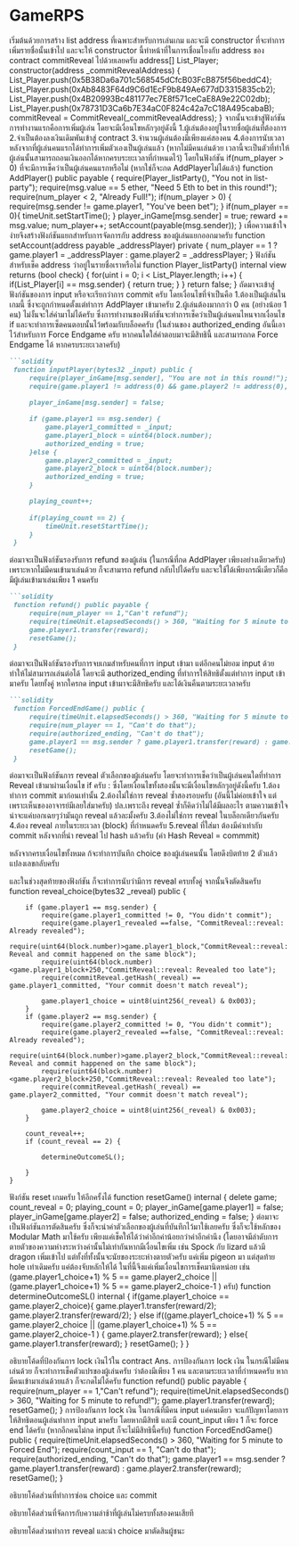 # GameRPS

เริ่มต้นด้วยการสร้าง list address ที่เฉพาะสำหรับการเล่นเกม และจะมี constructor ที่จะทำการเพิ่มรายชื่อนั้นเข้าไป และจะให้ constructor นี้ทำหน้าที่ในการเชื่อมโยงกับ address ของ contract commitReveal ไปด้วยเลยครับ
    address[] List_Player; 
    constructor(address _commitRevealAddress) {
        List_Player.push(0x5B38Da6a701c568545dCfcB03FcB875f56beddC4);
        List_Player.push(0xAb8483F64d9C6d1EcF9b849Ae677dD3315835cb2);
        List_Player.push(0x4B20993Bc481177ec7E8f571ceCaE8A9e22C02db);
        List_Player.push(0x78731D3Ca6b7E34aC0F824c42a7cC18A495cabaB);
        commitReveal = CommitReveal(_commitRevealAddress);
    }
จากนั้นจะเข้าสู่ฟังก์ชันการทำงานแรกคือการเพิ่มผู้เล่น โดยจะมีเงื่อนไขหลักๆอยู่ดังนี้
  1.ผู้เล่นต้องอยู่ในรายชื่อผู้เล่นที่ต้องการ
  2.จำเป็นต้องลงเงินเดิมพันเข้าสู่ contract
  3.จำนวนผู้เล่นต้องมีเพียงแค่สองคน
  4.ต้องการนับเวลาหลังจากที่ผู้เล่นคนแรกได้ทำการเพิ่มตัวเองเป็นผู้เล่นแล้ว (หากไม่มีคนเล่นด้วย เวลานี้จะเป็นตัวที่ทำให้ผู้เล่นนั้นสามารถถอนเงินออกได้หากครบระยะเวลาที่กำหนดไว้)
  โดยในฟังก์ชัน if(num_player > 0) ที่จะมีการเช็คว่าเป็นผู้เล่นคนแรกหรือไม่ (หากใช่ก็จะกด AddPlayerไม่ได้แล้ว)
    function AddPlayer() public payable {
        require(Player_listParty(), "You not in list-party");
        require(msg.value == 5 ether, "Need 5 Eth to bet in this round!");
        require(num_player < 2, "Already Full!");
        if(num_player > 0) {
            require(msg.sender != game.player1, "You've been bet");
        }
        if(num_player == 0){
            timeUnit.setStartTime();
        }
        player_inGame[msg.sender] = true;
        reward += msg.value; 
        num_player++;
        setAccount(payable(msg.sender));
    }
เพื่อความเข้าใจง่ายจึงสร้างฟังก์ชันแยกสำหรับการจัดการกับ address ของผู้เล่นแยกออกมาครับ
    function setAccount(address payable _addressPlayer) private {
        num_player == 1 ? game.player1 = _addressPlayer : game.player2 = _addressPlayer; 
    }
ฟังก์ชันสำหรับเช็ค address ว่าอยู่ในรายชื่อเราหรือไม่
    function Player_listParty() internal view returns (bool check) {
        for(uint i = 0; i < List_Player.length; i++) {
            if(List_Player[i] == msg.sender) {
                return true;
            }
        }
        return false;
    }
ถัดมาจะเข้าสู่ฟังก์ชันของการ input หรือจะเรียกว่าการ commit ครับ โดยเงื่อนไขที่จำเป็นคือ
  1.ต้องเป็นผู้เล่นในเกมนี้ ซึ่งจะถูกกำหนดตั้งแต่ทำการ AddPlayer เข้ามาครับ
  2.ผู้เล่นต้องมากกว่า 0 คน (อย่างน้อย 1 คน) ไม่งั้นจะใส่ค่ามาไม่ได้ครับ
ซึ่งการทำงานของฟังก์ชันจะทำการเช็คว่าเป็นผู้เล่นคนไหนจากเงื่อนไข if และจะทำการเซ็ตคนตอบนั้นไว้พร้อมกับบล็อคครับ
(ในส่วนของ authorized_ending อันนี้เอาไว้สำหรับการ Force Endgame ครับ หากคนใดใส่คำตอบมาจะมีสิทธินี้ และสามารถกด Force Endgame ได้ หากครบระยะเวลาครับ)
   ```markdown
   ```solidity
    function inputPlayer(bytes32 _input) public {
        require(player_inGame[msg.sender], "You are not in this round!");
        require(game.player1 != address(0) && game.player2 != address(0), "Not enough players!");
        
        player_inGame[msg.sender] = false;

        if (game.player1 == msg.sender) {
            game.player1_committed = _input;
            game.player1_block = uint64(block.number);
            authorized_ending = true;
        }else {
            game.player2_committed = _input;
            game.player2_block = uint64(block.number);
            authorized_ending = true;
        }

        playing_count++;
        
        if(playing_count == 2) {
            timeUnit.resetStartTime();
        }
    }
   ```
ต่อมาจะเป็นฟังก์ชันรองรับการ refund ของผู้เล่น (ในกรณีที่กด AddPlayer เพียงอย่างเดียวครับ) เพราะหากไม่มีคนเข้ามาเล่นด้วย ก็จะสามารถ refund กลับไปได้ครับ และจะใช้ได้เพียงกรณีเดียวก็คือ มีผู้เล่นเข้ามาเล่นเพียง 1 คนครับ
   ```markdown
   ```solidity
    function refund() public payable {
        require(num_player == 1,"Can't refund");
        require(timeUnit.elapsedSeconds() > 360, "Waiting for 5 minute to refund!");
        game.player1.transfer(reward);
        resetGame();
    }
   ```
ต่อมาจะเป็นฟังก์ชันรองรับการจบเกมสำหรับคนที่การ input เข้ามา แต่อีกคนไม่ยอม input ด้วย ทำให้ไม่สามารถเล่นต่อได้ โดยจะมี authorized_ending ที่ทำการให้สิทธิตั้งแต่ทำการ input เข้ามาครับ โดยทั้งคู่ หากใครกด input เข้ามาจะมีสิทธิครับ และได้เงินคืนตามระยะเวลาครับ
   ```markdown
   ```solidity
    function ForcedEndGame() public {
        require(timeUnit.elapsedSeconds() > 360, "Waiting for 5 minute to Forced End");
        require(num_player == 1, "Can't do that");
        require(authorized_ending, "Can't do that");
        game.player1 == msg.sender ? game.player1.transfer(reward) : game.player2.transfer(reward);
        resetGame(); 
    }
   ```
ต่อมาจะเป็นฟังก์ชันการ reveal ตัวเลือกของผู้เล่นครับ โดยจะทำการเช็คว่าเป็นผู้เล่นคนใดที่ทำการ Reveal เข้ามาผ่านเงื่อนไข if ครับ
: ซึ่งโดยเงื่อนไขทั้งสองนั้นจะมีเงื่อนไขหลักๆอยู่ดังนี้ครับ
  1.ต้องทำการ commit มาก่อนเท่านั้น
  2.ต้องไม่ใช่การ reveal ซ้ำสองรอบครับ (อันนี้ไม่ค่อยเข้าใจ แต่เพราะเห็นของอาจารย์มีเลยใส่มาครับ) ปล.เพราะถึง reveal ซ้ำก็คิดว่าไม่ได้มีผลอะไร ตามความเข้าใจน่าจะแค่บอกเฉยๆว่ามันถูก reveal แล้วละมั้งครับ
  3.ต้องไม่ใช่การ reveal ในบล็อกเดียวกันครับ
  4.ต้อง reveal ภายในระยะเวลา (block) ที่กำหนดครับ
  5.reveal ที่ใส่มา ต้องมีค่าเท่ากับ commit หลังจากที่นำ reveal ไป hash แล้วครับ (ค่า Hash Reveal = commmit)

หลังจากครบเงื่อนไขทั้งหมด ก้จะทำการบันทึก choice ของผู้เล่นคนนั้น โดยดึงบิตท้าย 2 ตัวแล้วแปลงเลขกลับครับ

และในช่วงสุดท้ายของฟังก์ชัน ก็จะทำการนับว่ามีการ reveal ครบทั้งคู่ จากนั้นจึงตัดสินครับ
    function reveal_choice(bytes32 _reveal) public {
        
        if (game.player1 == msg.sender) { 
            require(game.player1_committed != 0, "You didn't commit");
            require(game.player1_revealed ==false, "CommitReveal::reveal: Already revealed");
            require(uint64(block.number)>game.player1_block,"CommitReveal::reveal: Reveal and commit happened on the same block");
            require(uint64(block.number)<game.player1_block+250,"CommitReveal::reveal: Revealed too late");
            require(commitReveal.getHash(_reveal) == game.player1_committed, "Your commit doesn't match reveal");
            
            game.player1_choice = uint8(uint256(_reveal) & 0x003);
        }
        if (game.player2 == msg.sender) {
            require(game.player2_committed != 0, "You didn't commit");
            require(game.player2_revealed ==false, "CommitReveal::reveal: Already revealed");
            require(uint64(block.number)>game.player2_block,"CommitReveal::reveal: Reveal and commit happened on the same block");
            require(uint64(block.number)<game.player2_block+250,"CommitReveal::reveal: Revealed too late");
            require(commitReveal.getHash(_reveal) == game.player2_committed, "Your commit doesn't match reveal");
            
            game.player2_choice = uint8(uint256(_reveal) & 0x003);
        }  
        
        count_reveal++;
        if (count_reveal == 2) {

            determineOutcomeSL();
            
        }
    }
ฟังก์ชัน reset เกมครับ ให้อีกครั้งได้
    function resetGame() internal {
        delete game;
        count_reveal = 0;
        playing_count = 0;
        player_inGame[game.player1] = false;
        player_inGame[game.player2] = false;
        authorized_ending = false;
    }
ต่อมาจะเป็นฟังก์ชันการตัดสินครับ ซึ่งก็จะนำค่าตัวเลือกของผู้เล่นที่บันทึกไว้มาใช้เลยครับ ซึ่งก็จะใช้หลักของ Modular Math มาใช้ครับ เพียงแค่เช็คให้ได้ว่าค่าอีกค่าน้อยกว่าค่าอีกค่านึง (โดยอาจมีลำดับการตายตัวของความห่างระหว่างค่านั้นไม่เท่ากันหากมีเงื่อนไขเพิ่ม เช่น Spock กับ lizard แล้วมี dragon เพิ่มเข้าไป แต่ทั้งที่ทั้งนั้นจะนัยของระยะห่างตายตัวครับ แค่เพิ่ม pigeon มา แต่สุดท้าย hole เท่าเดิมครับ แค่ต้องจับหลักให้ได้ ในที่นี้จึงแค่เพิ่มเงื่อนไขการเช็คมานิดหน่อย เช่น (game.player1_choice+1) % 5 == game.player2_choice || (game.player1_choice+1) % 5 == game.player2_choice-1 ) ครับ)
    function determineOutcomeSL() internal {
        if(game.player1_choice == game.player2_choice){
            game.player1.transfer(reward/2);
            game.player2.transfer(reward/2);
        }
        else if((game.player1_choice+1) % 5 == game.player2_choice || (game.player1_choice+1) % 5 == game.player2_choice-1 ) {
            game.player2.transfer(reward);
        }
        else{
            game.player1.transfer(reward);
        }
        resetGame();
    }
}

อธิบายโค้ดที่ป้องกันการ lock เงินไว้ใน contract
Ans. 
  การป้องกันการ lock เงิน ในกรณีไม่มีคนเล่นด้วย ก็จะทำการเช็คตัวแปรของผู้เล่นครับ ว่าต้องมีเพียง 1 คน และตามระยะเวลาที่กำหนดครับ หากมีคนเข้ามาเล่นด้วยแล้ว ก็จะกดไม่ได้ครับ
  function refund() public payable {
        require(num_player == 1,"Can't refund");
        require(timeUnit.elapsedSeconds() > 360, "Waiting for 5 minute to refund!");
        game.player1.transfer(reward);
        resetGame();
    }
  การป้องกันการ lock เงิน ในกรณีที่มีคน input แค่คนเดียว จะแก้ปัญหาโดยการให้สิทธิตอนผู้เล่นทำการ input มาครับ โดยหากมีสิทธิ และมี count_input เพียง 1 ก็จะ force end ได้ครับ (หากอีกคนไม่กด input ก็จะไม่มีสิทธินี้ครับ)
  function ForcedEndGame() public {
        require(timeUnit.elapsedSeconds() > 360, "Waiting for 5 minute to Forced End");
        require(count_input == 1, "Can't do that");
        require(authorized_ending, "Can't do that");
        game.player1 == msg.sender ? game.player1.transfer(reward) : game.player2.transfer(reward);
        resetGame(); 
    }

อธิบายโค้ดส่วนที่ทำการซ่อน choice และ commit

อธิบายโค้ดส่วนที่จัดการกับความล่าช้าที่ผู้เล่นไม่ครบทั้งสองคนเสียที

อธิบายโค้ดส่วนทำการ reveal และนำ choice มาตัดสินผู้ชนะ

